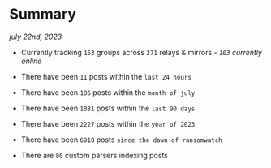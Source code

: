 
# Summary
_july 22nd, 2023_

- Currently tracking `153` groups across `271` relays & mirrors - _`103` currently online_

- There have been `11` posts within the `last 24 hours`

- There have been `186` posts within the `month of july`

- There have been `1081` posts within the `last 90 days`

- There have been `2227` posts within the `year of 2023`

- There have been `6918` posts `since the dawn of ransomwatch`

- There are `80` custom parsers indexing posts
